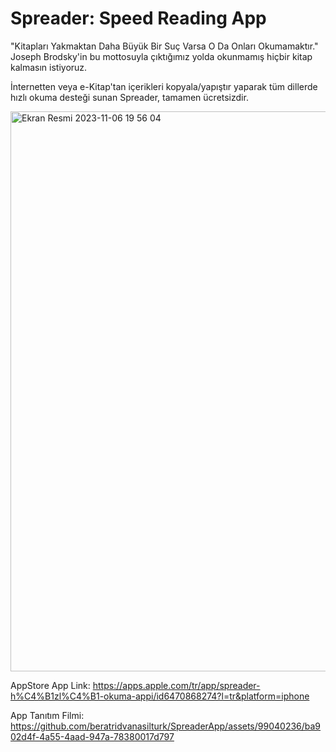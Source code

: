 # Spreader: Speed Reading App

"Kitapları Yakmaktan Daha Büyük Bir Suç Varsa O Da Onları Okumamaktır." Joseph Brodsky'in bu mottosuyla çıktığımız yolda okunmamış hiçbir kitap kalmasın istiyoruz.

İnternetten veya e-Kitap'tan içerikleri kopyala/yapıştır yaparak tüm dillerde hızlı okuma desteği sunan Spreader, tamamen ücretsizdir.

<img width="896" alt="Ekran Resmi 2023-11-06 19 56 04" src="https://github.com/beratridvanasilturk/SpreaderApp/assets/99040236/074286fa-c595-4bac-8347-8bafe5490fb0">

AppStore App Link: https://apps.apple.com/tr/app/spreader-h%C4%B1zl%C4%B1-okuma-appi/id6470868274?l=tr&platform=iphone

App Tanıtım Filmi: 
https://github.com/beratridvanasilturk/SpreaderApp/assets/99040236/ba902d4f-4a55-4aad-947a-78380017d797

